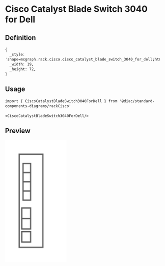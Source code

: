 # Cisco Catalyst Blade Switch 3040 for Dell

## Definition

```
{
  _style: 'shape=mxgraph.rack.cisco.cisco_catalyst_blade_switch_3040_for_dell;html=1;labelPosition=right;align=left;spacingLeft=15;dashed=0;shadow=0;fillColor=#ffffff;',
  _width: 19,
  _height: 72,
}
```

## Usage

```
import { CiscoCatalystBladeSwitch3040ForDell } from '@diac/standard-components-diagrams/rackCisco'

<CiscoCatalystBladeSwitch3040ForDell/>
```

## Preview

<img src="./cisco-catalyst-blade-switch-3040-for-dell.png" width="200"/>
